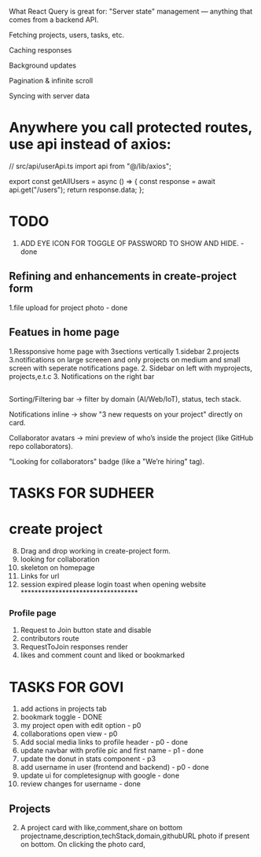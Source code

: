 What React Query is great for:
"Server state" management — anything that comes from a backend API.

Fetching projects, users, tasks, etc.

Caching responses

Background updates

Pagination & infinite scroll

Syncing with server data

# Anywhere you call protected routes, use api instead of axios:

// src/api/userApi.ts
import api from "@/lib/axios";

export const getAllUsers = async () => {
  const response = await api.get("/users");
  return response.data;
};

# TODO
1. ADD EYE ICON FOR TOGGLE OF PASSWORD TO SHOW AND HIDE. - done

## Refining and enhancements in create-project form 

1.file upload for project photo - done

## Featues in home page
1.Ressponsive home page with 3sections vertically 1.sidebar 2.projects 3.notifications on large screeen and only projects on medium and small screen with seperate notifications page.
2. Sidebar on left with myprojects, projects,e.t.c
3. Notifications on the right bar

##
Sorting/Filtering bar → filter by domain (AI/Web/IoT), status, tech stack.

Notifications inline → show "3 new requests on your project" directly on card.

Collaborator avatars → mini preview of who’s inside the project (like GitHub repo collaborators).

"Looking for collaborators" badge (like a "We’re hiring" tag).

# TASKS FOR SUDHEER
# create project 
8. Drag and drop working in create-project form.
9. looking for  collaboration
10. skeleton on homepage
11. Links for url
12. session expired please login toast when opening website **********************************

### Profile page
1. Request to Join button state and disable
2. contributors route
3. RequestToJoin responses render
4. likes and comment count and liked or bookmarked




# TASKS FOR GOVI
1. add actions in projects tab
  1. bookmark toggle - DONE
  2. my project open with edit option - p0 
  3. collaborations open view - p0 
1. Add social media links to profile header - p0 - done
2. update navbar with profile pic and first name - p1 - done
3. update the donut in stats component - p3
4. add username in user (frontend and backend) - p0 - done 
  2. update ui for completesignup with google - done 
  3. review changes for username - done 

## Projects
2. A project card with like,comment,share  on bottom projectname,description,techStack,domain,githubURL photo if present on bottom.
On clicking the photo card, 
